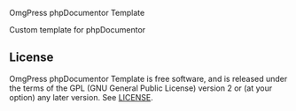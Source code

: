 OmgPress phpDocumentor Template

Custom template for phpDocumentor

## License
OmgPress phpDocumentor Template is free software, and is released under the terms of the GPL (GNU General Public License) version 2 or (at your option) any later version. See [LICENSE](https://github.com/omgpress/phpdocumentor-template/blob/main/license.txt).

